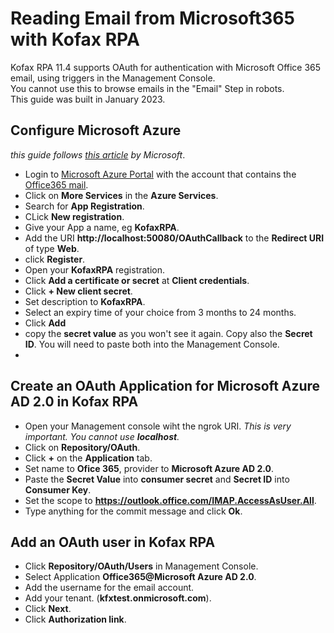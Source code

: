 # Reading Email from Microsoft365 with Kofax RPA
Kofax RPA 11.4 supports OAuth for authentication with Microsoft Office 365 email, using triggers in the Management Console.  
You cannot use this to browse emails in the "Email" Step in robots.  
This guide was built in January 2023.

## Configure Microsoft Azure
*this guide follows [this article](https://learn.microsoft.com/en-us/exchange/client-developer/legacy-protocols/how-to-authenticate-an-imap-pop-smtp-application-by-using-oauth) by Microsoft*.
* Login to [Microsoft Azure Portal](https://portal.azure.com) with the account that contains the [Office365 mail](https://outlook.office.com).
* Click on **More Services** in the **Azure Services**.
* Search for **App Registration**.
* CLick **New registration**.
* Give your App a name, eg **KofaxRPA**.
* Add the URI **http://localhost:50080/OAuthCallback** to the **Redirect URI** of type **Web**.
* click **Register**.
* Open your **KofaxRPA** registration.
* Click **Add a certificate or secret** at **Client credentials**.
* Click **+ New client secret**.
* Set description to **KofaxRPA**.
* Select an expiry time of your choice from 3 months to 24 months. 
* Click **Add**
* copy the **secret value** as you won't see it again. Copy also the **Secret ID**. You will need to paste both into the Management Console.
* 
## Create an OAuth Application for Microsoft Azure AD 2.0 in Kofax RPA 
* Open your Management console wiht the ngrok URI. *This is very important. You cannot use **localhost**.*  
* Click on **Repository/OAuth**.
* Click **+** on the **Application** tab.
* Set name to **Ofice 365**, provider to **Microsoft Azure AD 2.0**.
* Paste the **Secret Value** into **consumer secret** and **Secret ID** into **Consumer Key**.
* Set the scope to **https://outlook.office.com/IMAP.AccessAsUser.All**.
* Type anything for the commit message and click **Ok**.
## Add an OAuth user in Kofax RPA
* Click **Repository/OAuth/Users** in Management Console.
* Select Application **Office365@Microsoft Azure AD 2.0**.
* Add the username for the email account.
* Add your tenant. (**kfxtest.onmicrosoft.com**).
* Click **Next**.
* Click **Authorization link**.
